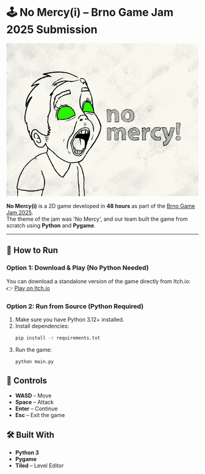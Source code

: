 # 🕹️ No Mercy(i) – Brno Game Jam 2025 Submission

![screenshot](assets/Game-Cover.png)

**No Mercy(i)** is a 2D game developed in **48 hours** as part of the [Brno Game Jam 2025](https://itch.io/jam/brno-game-jam-2025/rate/3510714).  
The theme of the jam was 'No Mercy', and our team built the game from scratch using **Python** and **Pygame**.

---

## 🚀 How to Run


### Option 1: Download & Play (No Python Needed)

You can download a standalone version of the game directly from Itch.io:  
👉 [Play on Itch.io](https://itch.io/jam/brno-game-jam-2025/rate/3510714)


### Option 2: Run from Source (Python Required)

1. Make sure you have Python 3.12+ installed.
2. Install dependencies:
   ```bash
   pip install -r requirements.txt
3. Run the game:
   ```bash
   python main.py

## 🧩 Controls

- **WASD** – Move  
- **Space** – Attack  
- **Enter** – Continue  
- **Esc** – Exit the game


## 🛠️ Built With

- **Python 3**
- **Pygame**
- **Tiled** – Level Editor

